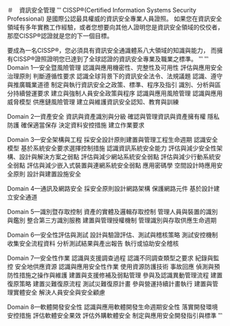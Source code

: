 ＃　資訊安全管理
‵‵‵
CISSP®(Certified Information Systems Security Professional)
是國際公認最具權威的資訊安全專業人員證照。
如果您在資訊安全領域有多年實務工作經驗，或者您想要向其他人證明您是資訊安全領域的佼佼者，
那麼CISSP®認證就是您的下一個目標。

要成為一名CISSP®，您必須具有資訊安全通識體系八大領域的知識與能力，
而擁有CISSP®證照證明您已達到了全球認證的資訊安全專業及職業之標準。
‵‵‵
‵‵‵
Domain 1—安全暨風險管理
認識與應用機密性、完整性及可用性
評估與應用安全治理原則
判斷遵循性要求
認識全球背景下的資訊安全法令、法規議題
認識、遵守與推廣職業道德
制定與執行資訊安全之政策、標準、程序及指引
識別、分析與區分持續營運要求
建立與強制人員安全政策與程序
認識與應用風險管理
認識與應用威脅模型
供應鏈風險管理
建立與維護資訊安全認知、教育與訓練

Domain 2—資產安全
資訊與資產識別與分級
確認與管理資訊與資產擁有權
隱私防護
確保適當保存
決定資料安控措施
建立作業要求

Domain 3—安全架構與工程
採安全設計原則建置與管理工程生命週期
認識安全模型
基於系統安全要求選擇控制措施
認識資訊系統安全能力
評估與減少安全性架構、設計與解決方案之弱點
評估與減少網站系統安全弱點
評估與減少行動系統安全弱點
評估與減少嵌入式裝置與連網系統安全弱點
應用密碼學
空間設計時應用安全原則
設計與建置設施安全

Domain 4—通訊及網路安全
採安全原則設計網路架構
保護網路元件
基於設計建立安全通道

Domain 5—識別暨存取控制
資產的實體及邏輯存取控制
管理人員與裝置的識別與鑑別
整合第三方識別服務
建置與管理授權機制
管理識別與存取供應生命週期

Domain 6—安全性評估與測試
設計與驗證評估、測試與稽核策略
測試安控機制
收集安全流程資料
分析測試結果與產出報告
執行或協助安全稽核

Domain 7—安全性作業
認識與支援調查過程
認識不同調查類型之要求
紀錄與監控
安全地供應資源
認識與應用安全性作業
使用資源防護技術
事故回應
偵測與預防性措施之操作與維護
建置與支援修補及弱點管理
參與及認識異動管理流程
建置復原策略
建置災難復原流程
測試災難復原計畫
參與營運持續計畫執行
建置與管理實體安全
解決人員安全與安全顧慮

Domain 8—軟體開發安全性
認識與應用軟體開發生命週期安全性
落實開發環境安控措施
評估軟體安全果效
評估外購軟體安全
制定與應用安全開發指引與標準
‵‵‵

